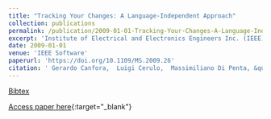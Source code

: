 ```yaml
---
title: "Tracking Your Changes: A Language-Independent Approach"
collection: publications
permalink: /publication/2009-01-01-Tracking-Your-Changes-A-Language-Independent-Approach
excerpt: 'Institute of Electrical and Electronics Engineers Inc. (IEEE), Los Alamitos, CA, USA, Scopus ID: 2-s2.0-58149508296, Cited by: 36'
date: 2009-01-01
venue: 'IEEE Software'
paperurl: 'https://doi.org/10.1109/MS.2009.26'
citation: ' Gerardo Canfora,  Luigi Cerulo,  Massimiliano Di Penta, &quot;Tracking Your Changes: A Language-Independent Approach.&quot; IEEE Software, 2009.'
---
```

[Bibtex](https://dblp.org/rec/bib/journals/software/CanforaCP09)

[Access paper here](https://doi.org/10.1109/MS.2009.26){:target="_blank"}
